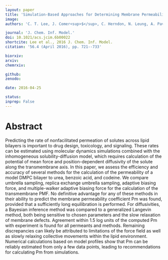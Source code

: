 ```yaml
---
layout: paper
title: 'Simulation-Based Approaches for Determining Membrane Permeability of Small Compounds'
image: 
authors: 'C. T. Lee, J. Comer<sup>$</sup>, C. Herndon, N. Leung, A. Pavlova, R. V. Swift, C. Tung, C. N. Rowley, R. E. Amaro<sup>$</sup>, C. Chipot<sup>$</sup>, Y. Wang<sup>$</sup>, and J. C. Gumbart<sup>$</sup>'

journal: 'J. Chem. Inf. Model.'
doi: 10.1021/acs.jcim.6b00022
shortcite: Lee et al., 2016 J. Chem. Inf. Model.
citation: '56.4 (April 2016), pp. 721--733'

biorxiv: 
arxiv: 
chemrxiv: 

github: 
zenodo: 

date: 2016-04-25

status: 
inprep: False
---
```


# Abstract

Predicting the rate of nonfacilitated permeation of solutes across lipid bilayers is important to drug design, toxicology, and signaling. These rates can be estimated using molecular dynamics simulations combined with the inhomogeneous solubility-diffusion model, which requires calculation of the potential of mean force and position-dependent diffusivity of the solute along the transmembrane axis. In this paper, we assess the efficiency and accuracy of several methods for the calculation of the permeability of a model DMPC bilayer to urea, benzoic acid, and codeine. We compare umbrella sampling, replica exchange umbrella sampling, adaptive biasing force, and multiple-walker adaptive biasing force for the calculation of the transmembrane PMF. No definitive advantage for any of these methods in their ability to predict the membrane permeability coefficient Pm was found, provided that a sufficiently long equilibration is performed. For diffusivities, a Bayesian inference method was compared to a generalized Langevin method, both being sensitive to chosen parameters and the slow relaxation of membrane defects. Agreement within 1.5 log units of the computed Pm with experiment is found for all permeants and methods. Remaining discrepancies can likely be attributed to limitations of the force field as well as slowly relaxing collective movements within the lipid environment. Numerical calculations based on model profiles show that Pm can be reliably estimated from only a few data points, leading to recommendations for calculating Pm from simulations.
